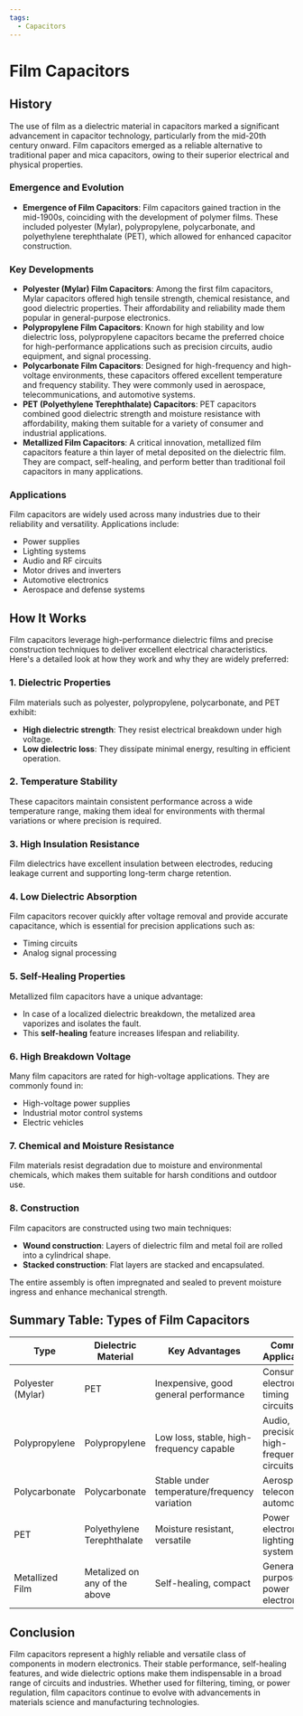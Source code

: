 ```yaml
---
tags:
  - Capacitors
---
```


<head>
    <meta name="google-adsense-account" content="ca-pub-9364684337389377">
    <meta charset="UTF-8">
    <meta name="viewport" content="width=device-width, initial-scale=1.0">
    <meta name="description" content="Welcome to ac-electricity! Here you will learn more about electricity, the different components used to make an electrical circuit as well as their features and use cases.">
    <meta name="keywords" content="alexis carbillet, carbillet, electricity, capacitors, conductors, diodes, electronic, energy source, hardware, home appliances, inductors, insulators, resistors, semi-conductors">
    <meta name="author" content="Alexis Carbillet ">
</head>

# Film Capacitors

## History

The use of film as a dielectric material in capacitors marked a significant advancement in capacitor technology, particularly from the mid-20th century onward. Film capacitors emerged as a reliable alternative to traditional paper and mica capacitors, owing to their superior electrical and physical properties.

### Emergence and Evolution

* **Emergence of Film Capacitors**: Film capacitors gained traction in the mid-1900s, coinciding with the development of polymer films. These included polyester (Mylar), polypropylene, polycarbonate, and polyethylene terephthalate (PET), which allowed for enhanced capacitor construction.

### Key Developments

* **Polyester (Mylar) Film Capacitors**: Among the first film capacitors, Mylar capacitors offered high tensile strength, chemical resistance, and good dielectric properties. Their affordability and reliability made them popular in general-purpose electronics.
* **Polypropylene Film Capacitors**: Known for high stability and low dielectric loss, polypropylene capacitors became the preferred choice for high-performance applications such as precision circuits, audio equipment, and signal processing.
* **Polycarbonate Film Capacitors**: Designed for high-frequency and high-voltage environments, these capacitors offered excellent temperature and frequency stability. They were commonly used in aerospace, telecommunications, and automotive systems.
* **PET (Polyethylene Terephthalate) Capacitors**: PET capacitors combined good dielectric strength and moisture resistance with affordability, making them suitable for a variety of consumer and industrial applications.
* **Metallized Film Capacitors**: A critical innovation, metallized film capacitors feature a thin layer of metal deposited on the dielectric film. They are compact, self-healing, and perform better than traditional foil capacitors in many applications.

### Applications

Film capacitors are widely used across many industries due to their reliability and versatility. Applications include:

* Power supplies
* Lighting systems
* Audio and RF circuits
* Motor drives and inverters
* Automotive electronics
* Aerospace and defense systems

## How It Works

Film capacitors leverage high-performance dielectric films and precise construction techniques to deliver excellent electrical characteristics. Here's a detailed look at how they work and why they are widely preferred:

### 1. Dielectric Properties

Film materials such as polyester, polypropylene, polycarbonate, and PET exhibit:

* **High dielectric strength**: They resist electrical breakdown under high voltage.
* **Low dielectric loss**: They dissipate minimal energy, resulting in efficient operation.

### 2. Temperature Stability

These capacitors maintain consistent performance across a wide temperature range, making them ideal for environments with thermal variations or where precision is required.

### 3. High Insulation Resistance

Film dielectrics have excellent insulation between electrodes, reducing leakage current and supporting long-term charge retention.

### 4. Low Dielectric Absorption

Film capacitors recover quickly after voltage removal and provide accurate capacitance, which is essential for precision applications such as:

* Timing circuits
* Analog signal processing

### 5. Self-Healing Properties

Metallized film capacitors have a unique advantage:

* In case of a localized dielectric breakdown, the metalized area vaporizes and isolates the fault.
* This **self-healing** feature increases lifespan and reliability.

### 6. High Breakdown Voltage

Many film capacitors are rated for high-voltage applications. They are commonly found in:

* High-voltage power supplies
* Industrial motor control systems
* Electric vehicles

### 7. Chemical and Moisture Resistance

Film materials resist degradation due to moisture and environmental chemicals, which makes them suitable for harsh conditions and outdoor use.

### 8. Construction

Film capacitors are constructed using two main techniques:

* **Wound construction**: Layers of dielectric film and metal foil are rolled into a cylindrical shape.
* **Stacked construction**: Flat layers are stacked and encapsulated.

The entire assembly is often impregnated and sealed to prevent moisture ingress and enhance mechanical strength.

## Summary Table: Types of Film Capacitors

| Type              | Dielectric Material           | Key Advantages                               | Common Applications                       |
| ----------------- | ----------------------------- | -------------------------------------------- | ----------------------------------------- |
| Polyester (Mylar) | PET                           | Inexpensive, good general performance        | Consumer electronics, timing circuits     |
| Polypropylene     | Polypropylene                 | Low loss, stable, high-frequency capable     | Audio, precision, high-frequency circuits |
| Polycarbonate     | Polycarbonate                 | Stable under temperature/frequency variation | Aerospace, telecom, automotive            |
| PET               | Polyethylene Terephthalate    | Moisture resistant, versatile                | Power electronics, lighting systems       |
| Metallized Film   | Metalized on any of the above | Self-healing, compact                        | General-purpose, power electronics        |

## Conclusion

Film capacitors represent a highly reliable and versatile class of components in modern electronics. Their stable performance, self-healing features, and wide dielectric options make them indispensable in a broad range of circuits and industries. Whether used for filtering, timing, or power regulation, film capacitors continue to evolve with advancements in materials science and manufacturing technologies.

